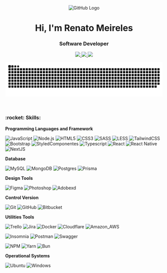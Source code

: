 <div align="center">
<img src="https://github.com/tassiotfc/tassiotfc/blob/main/octo.gif" alt="GitHub Logo" width="150" height="150" />
</div>

<h1 align="center"> Hi, I'm Renato Meireles</h1>
<h3 align="center"> Software Developer</h3>

<!-- Contatos -->
<div align="center">    

  <a href="https://api.whatsapp.com/send/?phone=5521981941439" alt="gmail" target="_blank">
    <img src="https://img.shields.io/badge/-WhatsApp-288048?style=flat-square&labelColor=288048&logo=whatsapp&logoColor=white&link=https://api.whatsapp.com/send/?phone=5521981941439" />
  </a>
  
  <a href="https://www.linkedin.com/in/renatomeireles/" alt="linkedin" target="_blank">
    <img src="https://img.shields.io/badge/LinkedIn-%230077B5.svg?&style=flat-square&logo=linkedin&logoColor=white">
  </a>
  
  
  <a href="mailto:renatodepontes@gmail.com" alt="gmail" target="_blank">
    <img src="https://img.shields.io/badge/-Gmail-FF0000?style=flat-square&labelColor=FF0000&logo=gmail&logoColor=white&link=mailto:renatodepontes@gmail.com" />
  </a>

  

</div>

![github contribution grid snake animation](https://raw.githubusercontent.com/Platane/snk/output/github-contribution-grid-snake.svg)

<br/>

<h3 align="left"> :rocket:&nbsp;Skills:</h3>

**Programming Languages and Framework**
    
  ![JavaScript](https://img.shields.io/badge/-JavaScript-333333?style=flat&logo=javascript)   ![Node.js](https://img.shields.io/badge/-Node.js-333333?style=flat&logo=node.js)  ![HTML5](https://img.shields.io/badge/-HTML5-333333?style=flat&logo=HTML5)  ![CSS3](https://img.shields.io/badge/-CSS3-333333?style=flat&logo=CSS3&logoColor=1572B6)  ![SASS](https://img.shields.io/badge/-SASS-333333?style=flat&logo=sass)   ![LESS](https://img.shields.io/badge/-LESS-333333?style=flat&logo=less)  ![TailwindCSS](https://img.shields.io/badge/-TailwindCSS-333333?style=flat&logo=tailwindcss)   ![Bootstrap](https://img.shields.io/badge/-Bootstrap-333333?style=flat&logo=bootstrap)   ![StyledComponentes](https://img.shields.io/badge/-styled--componentes-333333?style=flat&logo=styled-components)   ![Typescript](https://img.shields.io/badge/TypeScript-333333?style=flat&logo=typescript)    ![React](https://img.shields.io/badge/-React-333333?style=flat&logo=React&logoColor=3998B6)  ![React Native](https://img.shields.io/badge/-React_Native-333333?style=flat&logo=React)   ![NextJS](https://img.shields.io/badge/-NextJS-333333?style=flat&logo=next.js)
  
**Database**

  ![MySQL](https://img.shields.io/badge/MySQL-333333?style=flat&logo=mysql)   ![MongoDB](https://img.shields.io/badge/-MongoDB-333333?style=flat&logo=mongodb)   ![Postgres](https://img.shields.io/badge/Postgres-333333?style=flat&logo=postgresql)   ![Prisma](https://img.shields.io/badge/-Prisma-333333?style=flat&logo=Prisma)

**Design Tools**

  ![Figma](https://img.shields.io/badge/-Figma-333333?style=flat&logo=figma)   ![Photoshop](https://img.shields.io/badge/-Photoshop-333333?style=flat&logo=adobephotoshop)   ![Adobexd](https://img.shields.io/badge/-AdobeXD-333333?style=flat&logo=adobexd)

**Control Version**
  
  ![Git](https://img.shields.io/badge/-Git-333333?style=flat&logo=git) ![GitHub](https://img.shields.io/badge/-GitHub-333333?style=flat&logo=github)   ![Bitbucket](https://img.shields.io/badge/-Bitbucket-333333?style=flat&logo=bitbucket&logoColor=0052CC)
  
**Utilities Tools**
  
  ![Trello](https://img.shields.io/badge/-Trello-333333?style=flat&logo=trello&logoColor=0052CC)  ![Jira](https://img.shields.io/badge/-Jira-333333?style=flat&logo=jira)    ![Docker](https://img.shields.io/badge/-Docker-333333?style=flat&logo=docker) ![Cloudflare](https://img.shields.io/badge/-Cloudflare-333333?style=flat&logo=cloudflare) ![Amazon_AWS](https://img.shields.io/badge/-Amazon_AWS-333333?style=flat&logo=amazonaws) 

 ![Insomnia](https://img.shields.io/badge/-Insomnia-333333?style=flat&logo=insomnia&logoColor=4000BF)   ![Postman](https://img.shields.io/badge/-Postman-333333?style=flat&logo=Postman)   ![Swagger](https://img.shields.io/badge/-Swagger-333333?style=flat&logo=Swagger)

 ![NPM](https://img.shields.io/badge/-npm-333333?style=flat&logo=npm) ![Yarn](https://img.shields.io/badge/-Yarn-333333?style=flat&logo=yarn) ![Bun](https://img.shields.io/badge/-bun-333333?style=flat&logo=bun)

**Operational Systems**  
  
  ![Ubuntu](https://img.shields.io/badge/-Ubuntu-333333?style=flat&logo=Ubuntu)   ![Windows](https://img.shields.io/badge/-Windows-333333?style=flat&logo=Windows&logoColor=0078D6)

